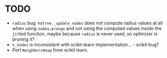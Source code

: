 # TODO

- `radius` bug: `kdtree._update_nodes` does not compute radius values at all when using `numba.prange` and not using the computed values inside the `jit`ted function, maybe because `radius` is never used, so optimizer is pruning it?
- `n_nodes` is inconsistent with scikit-learn implementation... - scikit bug?
- Port `NeighborsHeap` from scikit learn.
